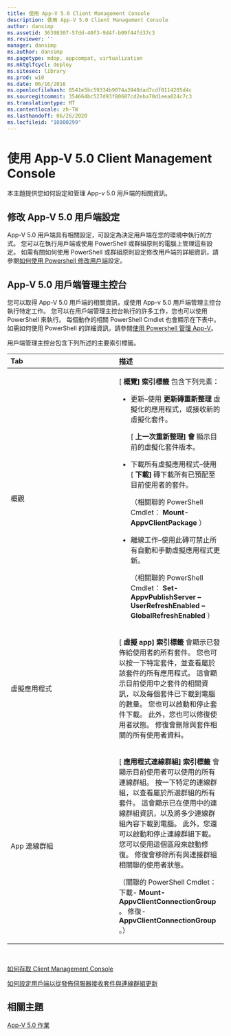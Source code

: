 ```yaml
---
title: 使用 App-V 5.0 Client Management Console
description: 使用 App-V 5.0 Client Management Console
author: dansimp
ms.assetid: 36398307-57dd-40f3-9d4f-b09f44fd37c3
ms.reviewer: ''
manager: dansimp
ms.author: dansimp
ms.pagetype: mdop, appcompat, virtualization
ms.mktglfcycl: deploy
ms.sitesec: library
ms.prod: w10
ms.date: 06/16/2016
ms.openlocfilehash: 8541e5bc59334b9074a3940dad7cdf0114205d4c
ms.sourcegitcommit: 354664bc527d93f80687cd2eba70d1eea024c7c3
ms.translationtype: MT
ms.contentlocale: zh-TW
ms.lasthandoff: 06/26/2020
ms.locfileid: "10800299"
---
```

# 使用 App-V 5.0 Client Management Console


本主題提供您如何設定和管理 App-v 5.0 用戶端的相關資訊。

## 修改 App-V 5.0 用戶端設定


App-V 5.0 用戶端具有相關設定，可設定為決定用戶端在您的環境中執行的方式。 您可以在執行用戶端或使用 PowerShell 或群組原則的電腦上管理這些設定。 如需有關如何使用 PowerShell 或群組原則設定修改用戶端的詳細資訊，請參閱[如何使用 Powershell 修改用戶端](how-to-modify-client-configuration-by-using-powershell.md)設定。

## <a href="" id="the-app-v-5-0-client-management-console-"></a>App-V 5.0 用戶端管理主控台


您可以取得 App-V 5.0 用戶端的相關資訊，或使用 App-v 5.0 用戶端管理主控台執行特定工作。 您可以在用戶端管理主控台執行的許多工作，您也可以使用 PowerShell 來執行。 每個動作的相關 PowerShell Cmdlet 也會顯示在下表中。 如需如何使用 PowerShell 的詳細資訊，請參閱[使用 Powershell 管理 App-V](administering-app-v-by-using-powershell.md)。

用戶端管理主控台包含下列所述的主要索引標籤。

<table>
<colgroup>
<col width="50%" />
<col width="50%" />
</colgroup>
<thead>
<tr class="header">
<th align="left">Tab</th>
<th align="left">描述</th>
</tr>
</thead>
<tbody>
<tr class="odd">
<td align="left"><p>概觀</p></td>
<td align="left"><p>[ <strong> 概覽] 索引標籤 </strong> 包含下列元素：</p>
<ul>
<li><p>更新–使用 <strong> 更新磚重新整理 </strong> 虛擬化的應用程式，或接收新的虛擬化套件。</p>
<p>[ <strong> 上一次重新整理] 會 </strong> 顯示目前的虛擬化套件版本。</p></li>
<li><p>下載所有虛擬應用程式–使用 [ <strong> 下載] </strong> 磚下載所有已預配至目前使用者的套件。</p>
<p>（相關聯的 PowerShell Cmdlet： <strong>Mount-AppvClientPackage </strong> ）</p>
<p></p></li>
<li><p>離線工作–使用此磚可禁止所有自動和手動虛擬應用程式更新。</p>
<p>（相關聯的 PowerShell Cmdlet： <strong>Set-AppvPublishServer – UserRefreshEnabled – GlobalRefreshEnabled </strong> ）</p></li>
</ul></td>
</tr>
<tr class="even">
<td align="left"><p>虛擬應用程式</p></td>
<td align="left"><p>[ <strong> 虛擬 app] 索引標籤 </strong> 會顯示已發佈給使用者的所有套件。 您也可以按一下特定套件，並查看屬於該套件的所有應用程式。 這會顯示目前使用中之套件的相關資訊，以及每個套件已下載到電腦的數量。 您也可以啟動和停止套件下載。 此外，您也可以修復使用者狀態。 修復會刪除與套件相關的所有使用者資料。</p>
<p></p></td>
</tr>
<tr class="odd">
<td align="left"><p>App 連線群組</p></td>
<td align="left"><p>[ <strong> 應用程式連線群組] 索引標籤 </strong> 會顯示目前使用者可以使用的所有連線群組。 按一下特定的連線群組，以查看屬於所選群組的所有套件。 這會顯示已在使用中的連線群組資訊，以及將多少連線群組內容下載到電腦。 此外，您還可以啟動和停止連線群組下載。 您可以使用這個區段來啟動修復。 修復會移除所有與連接群組相關聯的使用者狀態。</p>
<p>（關聯的 PowerShell Cmdlet：下載- <strong>Mount-AppvClientConnectionGroup </strong> 。 修復- <strong> AppvClientConnectionGroup </strong> 。）</p>
<p></p></td>
</tr>
</tbody>
</table>

 

[如何存取 Client Management Console](how-to-access-the-client-management-console.md)

[如何設定用戶端以從發佈伺服器接收套件與連線群組更新](how-to-configure-the-client-to-receive-package-and-connection-groups-updates-from-the-publishing-server-beta.md)






## 相關主題


[App-V 5.0 作業](operations-for-app-v-50.md)

 

 





